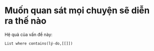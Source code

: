 # Muốn quan sát mọi chuyện sẽ diễn ra thế nào
Hệ quả của vấn đề này:
```dataview
List where contains(lý-do,[[]])
```